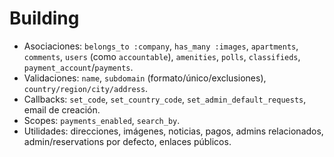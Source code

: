 # Building

- Asociaciones: `belongs_to :company`, `has_many :images`, `apartments`, `comments`, `users` (como `accountable`), `amenities`, `polls`, `classifieds`, `payment_account`/`payments`.
- Validaciones: `name`, `subdomain` (formato/único/exclusiones), `country/region/city/address`.
- Callbacks: `set_code`, `set_country_code`, `set_admin_default_requests`, email de creación.
- Scopes: `payments_enabled`, `search_by`.
- Utilidades: direcciones, imágenes, noticias, pagos, admins relacionados, admin/reservations por defecto, enlaces públicos.
